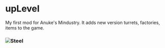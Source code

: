 # upLevel
My first mod for Anuke's Mindustry. It adds new version turrets, factories, items to the game.
### ![Steel]()
